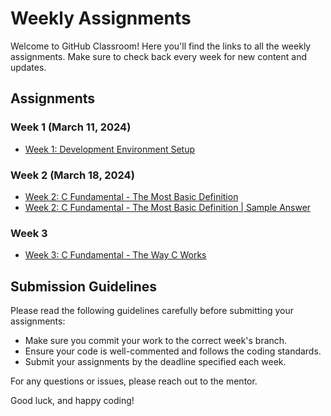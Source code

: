 # Weekly Assignments

Welcome to GitHub Classroom! Here you'll find the links to all the weekly assignments. Make sure to check back every week for new content and updates.

## Assignments

### Week 1 (March 11, 2024)
- [Week 1: Development Environment Setup](https://classroom.github.com/a/9GUA6TDn)

### Week 2 (March 18, 2024)
- [Week 2: C Fundamental - The Most Basic Definition](https://classroom.github.com/a/g08unoXJ)
- [Week 2: C Fundamental - The Most Basic Definition | Sample Answer](./SampleAnswer/Week2/src/)

### Week 3
- [Week 3: C Fundamental - The Way C Works](https://classroom.github.com/a/IaeDFps5)


## Submission Guidelines

Please read the following guidelines carefully before submitting your assignments:

- Make sure you commit your work to the correct week's branch.
- Ensure your code is well-commented and follows the coding standards.
- Submit your assignments by the deadline specified each week.

For any questions or issues, please reach out to the mentor.

Good luck, and happy coding!
